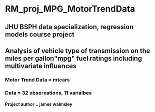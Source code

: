 # RM_proj_MPG_MotorTrendData
## JHU BSPH data specialization, regression models course project
## Analysis of vehicle type of transmission on the miles per gallon"mpg" fuel ratings including multivariate influences
### Motor Trend Data = mtcars
### Data = 32 observations, 11 varialbes
#### Project author = james walmsley
